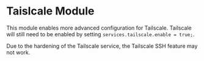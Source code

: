 # Taislcale Module

This module enables more advanced configuration for Tailscale. Tailscale will still need to be
enabled by setting `services.tailscale.enable = true;`.

Due to the hardening of the Tailscale service, the Tailscale SSH feature may not work.
